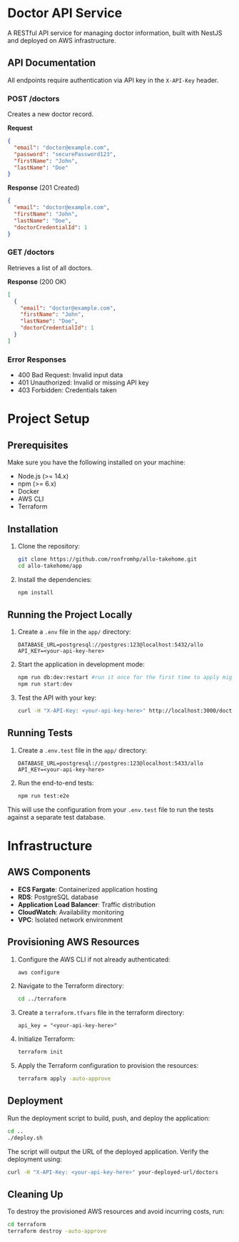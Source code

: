 # Doctor API Service

A RESTful API service for managing doctor information, built with NestJS and deployed on AWS infrastructure.

## API Documentation

All endpoints require authentication via API key in the `X-API-Key` header.

### POST /doctors
Creates a new doctor record.

**Request**
```json
{
  "email": "doctor@example.com",
  "password": "securePassword123",
  "firstName": "John",
  "lastName": "Doe"
}
```

**Response** (201 Created)
```json
{
  "email": "doctor@example.com",
  "firstName": "John",
  "lastName": "Doe",
  "doctorCredentialId": 1
}
```


### GET /doctors
Retrieves a list of all doctors.

**Response** (200 OK)
```json
[
  {
    "email": "doctor@example.com",
    "firstName": "John",
    "lastName": "Doe",
    "doctorCredentialId": 1
  }
]
```

### Error Responses
- 400 Bad Request: Invalid input data
- 401 Unauthorized: Invalid or missing API key
- 403 Forbidden: Credentials taken

# Project Setup

## Prerequisites

Make sure you have the following installed on your machine:
- Node.js (>= 14.x)
- npm (>= 6.x)
- Docker
- AWS CLI
- Terraform

## Installation

1. Clone the repository:
    ```bash
    git clone https://github.com/ronfromhp/allo-takehome.git
    cd allo-takehome/app
    ```

2. Install the dependencies:
    ```bash
    npm install
    ```

## Running the Project Locally

1. Create a `.env` file in the `app/` directory:
     ```env
     DATABASE_URL=postgresql://postgres:123@localhost:5432/allo
     API_KEY=<your-api-key-here>
     ```

2. Start the application in development mode:
    ```bash
    npm run db:dev:restart #run it once for the first time to apply migrations and start afresh
    npm run start:dev
    ```

3. Test the API with your key:
    ```bash
    curl -H "X-API-Key: <your-api-key-here>" http://localhost:3000/doctors
    ```

## Running Tests

1. Create a `.env.test` file in the `app/` directory:
     ```env
     DATABASE_URL=postgresql://postgres:123@localhost:5433/allo
     API_KEY=<your-api-key-here>
     ```

2. Run the end-to-end tests:
    ```bash
    npm run test:e2e
    ```

This will use the configuration from your `.env.test` file to run the tests against a separate test database.

# Infrastructure

## AWS Components
- **ECS Fargate**: Containerized application hosting
- **RDS**: PostgreSQL database
- **Application Load Balancer**: Traffic distribution
- **CloudWatch**: Availability monitoring
- **VPC**: Isolated network environment

## Provisioning AWS Resources

1. Configure the AWS CLI if not already authenticated:
    ```bash
    aws configure
    ```

2. Navigate to the Terraform directory:
    ```bash
    cd ../terraform
    ```

3. Create a `terraform.tfvars` file in the terraform directory:
     ```hcl
     api_key = "<your-api-key-here>"
     ```
4. Initialize Terraform:
    ```bash
    terraform init
    ```

5. Apply the Terraform configuration to provision the resources:
    ```bash
    terraform apply -auto-approve
    ```

## Deployment


Run the deployment script to build, push, and deploy the application:

```bash
cd ..
./deploy.sh
```

The script will output the URL of the deployed application. Verify the deployment using:

```bash
curl -H "X-API-Key: <your-api-key-here>" your-deployed-url/doctors
```

## Cleaning Up

To destroy the provisioned AWS resources and avoid incurring costs, run:

```bash
cd terraform
terraform destroy -auto-approve
```